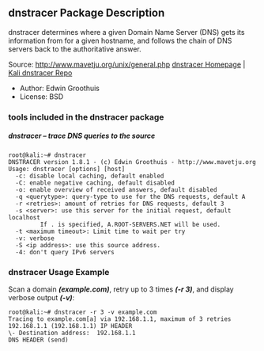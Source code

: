 ## dnstracer Package Description

dnstracer determines where a given Domain Name Server (DNS) gets its information from for a given hostname, and follows the chain of DNS servers back to the authoritative answer.

Source: http://www.mavetju.org/unix/general.php
[dnstracer Homepage](http://freshmeat.net/projects/dnstracer) | [Kali dnstracer Repo](https://gitlab.com/kalilinux/packages/dnstracer.git;a=summary)

- Author: Edwin Groothuis
- License: BSD

### tools included in the dnstracer package

##### dnstracer – trace DNS queries to the source

```
root@kali:~# dnstracer
DNSTRACER version 1.8.1 - (c) Edwin Groothuis - http://www.mavetju.org
Usage: dnstracer [options] [host]
  -c: disable local caching, default enabled
  -C: enable negative caching, default disabled
  -o: enable overview of received answers, default disabled
  -q <querytype>: query-type to use for the DNS requests, default A
  -r <retries>: amount of retries for DNS requests, default 3
  -s <server>: use this server for the initial request, default localhost
         If . is specified, A.ROOT-SERVERS.NET will be used.
  -t <maximum timeout>: Limit time to wait per try
  -v: verbose
  -S <ip address>: use this source address.
  -4: don't query IPv6 servers
```

### dnstracer Usage Example

Scan a domain ***(example.com)***, retry up to 3 times ***(-r 3)***, and display verbose output ***(-v)***:

```
root@kali:~# dnstracer -r 3 -v example.com
Tracing to example.com[a] via 192.168.1.1, maximum of 3 retries
192.168.1.1 (192.168.1.1) IP HEADER
\- Destination address:  192.168.1.1
DNS HEADER (send)
```